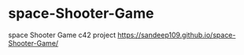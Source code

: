 # space-Shooter-Game
space Shooter Game c42 project
https://sandeep109.github.io/space-Shooter-Game/
